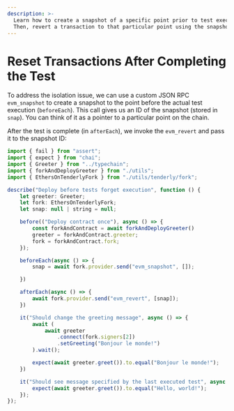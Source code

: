 ```yaml
---
description: >-
  Learn how to create a snapshot of a specific point prior to test execution.
  Then, revert a transaction to that particular point using the snapshot ID.
---
```


# Reset Transactions After Completing the Test

To address the isolation issue, we can use a custom JSON RPC `evm_snapshot` to create a snapshot to the point before the actual test execution (`beforeEach`). This call gives us an ID of the snapshot (stored in `snap`). You can think of it as a pointer to a particular point on the chain.

After the test is complete (in `afterEach`), we invoke the `evm_revert` and pass it to the snapshot ID:

```jsx
import { fail } from "assert";
import { expect } from "chai";
import { Greeter } from "../typechain";
import { forkAndDeployGreeter } from "./utils";
import { EthersOnTenderlyFork } from "./utils/tenderly/fork";

describe("Deploy before tests forget execution", function () {
    let greeter: Greeter;
    let fork: EthersOnTenderlyFork;
    let snap: null | string = null;

    before(("Deploy contract once"), async () => {
        const forkAndContract = await forkAndDeployGreeter()
        greeter = forkAndContract.greeter;
        fork = forkAndContract.fork;
    });

    beforeEach(async () => {
        snap = await fork.provider.send("evm_snapshot", []);

    })

    afterEach(async () => {
        await fork.provider.send("evm_revert", [snap]);
    })

    it("Should change the greeting message", async () => {
        await (
            await greeter
                .connect(fork.signers[2])
                .setGreeting("Bonjour le monde!")
        ).wait();

        expect(await greeter.greet()).to.equal("Bonjour le monde!");
    })

    it("Should see message specified by the last executed test", async () => {
        expect(await greeter.greet()).to.equal("Hello, world!");
    });
});
```

